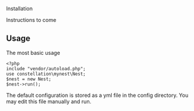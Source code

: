Installation

  Instructions to come

Usage
-----
The most basic usage

    <?php
    include "vendor/autoload.php";
    use constellation\mynest\Nest;
    $nest = new Nest;
    $nest->run();

The default configuration is stored as a yml file in the config directory. You may edit this
file manually and run.


